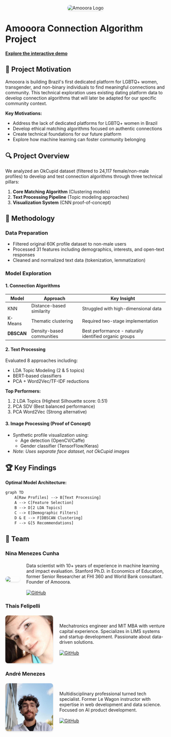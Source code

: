 <p align="center">
  <img src="https://ninamcunha.github.io/my-portfolio/images/icon_amooora.jpg" width="200" alt="Amooora Logo" style="border-radius: 8px; box-shadow: 0 2px 4px rgba(0,0,0,0.1);">
</p>

# Amooora Connection Algorithm Project

**[Explore the interactive demo](https://amooora.streamlit.app/)**

## 🌈 Project Motivation

Amooora is building Brazil's first dedicated platform for LGBTQ+ women, transgender, and non-binary individuals to find meaningful connections and community. This technical exploration uses existing dating platform data to develop connection algorithms that will later be adapted for our specific community context.

**Key Motivations:**
- Address the lack of dedicated platforms for LGBTQ+ women in Brazil
- Develop ethical matching algorithms focused on authentic connections
- Create technical foundations for our future platform
- Explore how machine learning can foster community belonging

## 🔍 Project Overview

We analyzed an OkCupid dataset (filtered to 24,117 female/non-male profiles) to develop and test connection algorithms through three technical pillars:

1. **Core Matching Algorithm** (Clustering models)
2. **Text Processing Pipeline** (Topic modeling approaches)
3. **Visualization System** (CNN proof-of-concept)

## 🧠 Methodology

### Data Preparation
- Filtered original 60K profile dataset to non-male users
- Processed 31 features including demographics, interests, and open-text responses
- Cleaned and normalized text data (tokenization, lemmatization)

### Model Exploration

#### 1. Connection Algorithms
| Model | Approach | Key Insight |
|-------|----------|-------------|
| KNN | Distance-based similarity | Struggled with high-dimensional data |
| K-Means | Thematic clustering | Required two-stage implementation |
| **DBSCAN** | Density-based communities | Best performance - naturally identified organic groups |

#### 2. Text Processing
Evaluated 8 approaches including:
- LDA Topic Modeling (2 & 5 topics)
- BERT-based classifiers
- PCA + Word2Vec/TF-IDF reductions

**Top Performers:**
1. 2 LDA Topics (Highest Silhouette score: 0.51)
2. PCA SDV (Best balanced performance)
3. PCA Word2Vec (Strong alternative)

#### 3. Image Processing (Proof of Concept)
- Synthetic profile visualization using:
  - Age detection (OpenCV/Caffe)
  - Gender classifier (TensorFlow/Keras)
- *Note: Uses separate face dataset, not OkCupid images*

## 🏆 Key Findings

**Optimal Model Architecture:**
```mermaid
graph TD
    A[Raw Profiles] --> B[Text Processing]
    A --> C[Feature Selection]
    B --> D[2 LDA Topics]
    C --> E[Demographic Filters]
    D & E --> F[DBSCAN Clustering]
    F --> G[5 Recommendations]
``` 
## 👥 Team

### Nina Menezes Cunha
<div style="display: flex; align-items: center; gap: 20px; margin: 20px 0;">
  <img src="images/img_nina.png" width="150" style="border-radius: 8px; box-shadow: 0 2px 4px rgba(0,0,0,0.1);">
  <div>
    Data scientist with 10+ years of experience in machine learning and impact evaluation. Stanford Ph.D. in Economics of Education, former Senior Researcher at FHI 360 and World Bank consultant. Founder of Amooora.
    <br><br>
    <a href="https://github.com/ninamcunha" target="_blank">
      <img src="https://img.shields.io/badge/GitHub-Profile-blue?style=flat&logo=github" alt="GitHub">
    </a>
  </div>
</div>

### Thais Felipelli
<div style="display: flex; align-items: center; gap: 20px; margin: 20px 0;">
  <img src="images/img_thais.jpeg" width="150" style="border-radius: 8px; box-shadow: 0 2px 4px rgba(0,0,0,0.1);">
  <div>
    Mechatronics engineer and MIT MBA with venture capital experience. Specializes in LIMS systems and startup development. Passionate about data-driven solutions.
    <br><br>
    <a href="https://github.com/tfelipelli" target="_blank">
      <img src="https://img.shields.io/badge/GitHub-Profile-blue?style=flat&logo=github" alt="GitHub">
    </a>
  </div>
</div>

### André Menezes
<div style="display: flex; align-items: center; gap: 20px; margin: 20px 0;">
  <img src="images/img_andre.jpeg" width="150" style="border-radius: 8px; box-shadow: 0 2px 4px rgba(0,0,0,0.1);">
  <div>
    Multidisciplinary professional turned tech specialist. Former Le Wagon instructor with expertise in web development and data science. Focused on AI product development.
    <br><br>
    <a href="https://github.com/dedemenezes" target="_blank">
      <img src="https://img.shields.io/badge/GitHub-Profile-blue?style=flat&logo=github" alt="GitHub">
    </a>
  </div>
</div>

